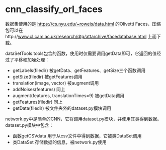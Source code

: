 # cnn_classify_orl_faces
数据集使用的是 https://cs.nyu.edu/~roweis/data.html 的Olivetti Faces，压缩包可以在http://www.cl.cam.ac.uk/research/dtg/attarchive/facedatabase.html 上面下载。

dataSetTools.tools包含的函数，使用时仅需要调用getData即可，它返回的值经过了平移和加噪处理：
* getLabels(filedir) 被getData、getFeatures、getSize三个函数调用
* getSize(filedir) 被getFeatures调用
* translation(image, vector) 被augment调用
* addNoises(features) 同上
* augment(features, translationTimes=9) 被getData调用
* getFeatures(filedir) 同上
* getData(filedir) 被文件夹外的dataset.py模块调用

network.py中是简单的CNN，它将调用dataset.py模块，并使用其类得到数据。
dataset.py模块中包含：
* 函数getCSVdata 用于从csv文件中得到数据，它被类DataSet调用
* 类DataSet 存储数据的信息，被network.py使用
